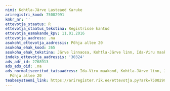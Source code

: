 ```yaml
---
nimi: Kohtla-Järve Lasteaed Karuke
ariregistri_kood: 75002991
kmkr_nr: ''
ettevotja_staatus: R
ettevotja_staatus_tekstina: Registrisse kantud
ettevotja_esmakande_kpv: 11.01.2016
ettevotja_aadress: .na
asukoht_ettevotja_aadressis: Põhja allee 20
asukoha_ehak_kood: 265
asukoha_ehak_tekstina: Järve linnaosa, Kohtla-Järve linn, Ida-Viru maakond
indeks_ettevotja_aadressis: '30324'
ads_adr_id: 2768913
ads_ads_oid: .na
ads_normaliseeritud_taisaadress: Ida-Viru maakond, Kohtla-Järve linn, Järve linnaosa,
  Põhja allee 20
teabesysteemi_link: https://ariregister.rik.ee/ettevotja.py?ark=75002991&ref=rekvisiidid
---
```

